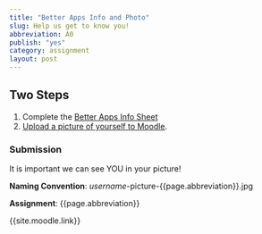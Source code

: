 ```yaml
---
title: "Better Apps Info and Photo"
slug: Help us get to know you!
abbreviation: A0
publish: "yes"
category: assignment
layout: post
---
```


## Two Steps

1. Complete the [Better Apps Info Sheet](https://docs.google.com/spreadsheet/viewform?formkey=dFExX1RReFBPMTJuR1pZLWFCdU82WFE6MQ#gid=0)
1. [Upload a picture of yourself to Moodle](http://moodle.berea.edu/course/view.php?id=1727).


### Submission
It is important we can see YOU in your picture!

**Naming Convention**: *username*-picture-{{page.abbreviation}}.jpg

**Assignment**: {{page.abbreviation}}

{{site.moodle.link}}
